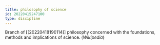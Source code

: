 ```yaml
---
title: philosophy of science
id: 20220415247100
type: discipline
---
```


Branch of [[20220418190114]] philosophy concerned with the foundations, methods and implications of science. (*Wikipedia*)
